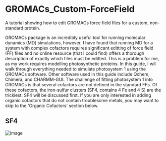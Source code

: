 # GROMACs_Custom-ForceField
A tutorial showing how to edit GROMACs force field files for a custom, non-standard protein.

GROMACs package is an incredibly useful tool for running molecular dynamics (MD) simulations, however, I have found that running MD for a system with complex cofactors requires significant editting of force field (FF) files and no online resource (that I could find) offers a thorough description of exactly which files must be editted. This is a problem for me, as my work requires modelling photosynthetic proteins. In this guide, I will walk through everything needed to simulate photosystem 1 using the GROMACs software. Other software used in this guide include Qchem, Chimera, and CHARMM-GUI. The challenge of fitting photosystem 1 into GROMACs is that several cofactors are not defined in the standard FFs. Of these cofactors, the iron-sulfur clusters (SF4, contains 4 Fe and 4 S) are the trickiest. SF4 will be discussed first. If you are only interested in adding organic cofactors that do not contain troublesome metals, you may want to skip to the 'Organic Cofactors' section below. 
## SF4 
![image](https://github.com/Jacklaw441/GROMACs_Custom-ForceField/assets/74787968/6e160941-d69d-4a5d-a957-4289e69faf24)
